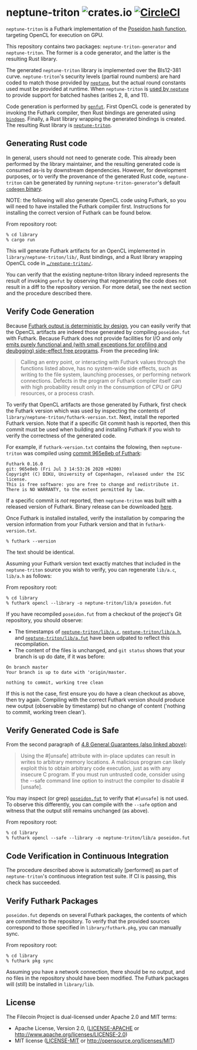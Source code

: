 # neptune-triton ![crates.io](https://img.shields.io/crates/v/neptune-triton.svg) [![CircleCI](https://circleci.com/gh/filecoin-project/neptune.svg?style=svg)](https://circleci.com/gh/filecoin-project/neptune)

`neptune-triton` is a Futhark implementation of the [Poseidon hash function](https://www.poseidon-hash.info/), targeting
OpenCL for execution on GPU.

This repository contains two packages: `neptune-triton-generator` and `neptune-triton`. The former is a code generator,
and the latter is the resulting Rust library.

The generated `neptune-triton` library is implemented over the Bls12-381 curve. `neptune-triton`'s security levels
(partial round numbers) are hard coded to match those provided by
[`neptune`](https://github.com/filecoin-project/neptune), but the actual round constants used must be provided at
runtime. When `neptune-triton` is [used by
`neptune`](https://github.com/filecoin-project/neptune/blob/master/src/gpu.rs) to provide support for batched hashes
(arities 2, 8, and 11).

Code generation is performed by [`genfut`](https://github.com/erk-/genfut). First OpenCL code is generated by invoking
the Futhark compiler, then Rust bindings are generated using [`bindgen`](https://github.com/rust-lang/rust-bindgen).
Finally, a Rust library wrapping the generated bindings is created. The resulting Rust library is
[`neptune-triton`](https://github.com/filecoin-project/neptune-triton/tree/master/library/neptune-triton).

## Generating Rust code

In general, users should not need to generate code. This already been performed by the library maintainer, and the
resulting generated code is consumed as-is by downstream dependencies. However, for development purposes, or to verify
the provenance of the generated Rust code, `neptune-triton` can be generated by running `neptune-triton-generator`'s
default [`codegen`
binary](https://github.com/filecoin-project/neptune-triton/blob/183587806295e30f1e6aa6d4e9424e4376e2a65d/library/src/bin/codegen.rs).

NOTE: the following will also generate OpenCL code using Futhark, so you will need to have installed the Futhark
compiler first. Instructions for installing the correct version of Futhark can be found below.

From repository root:
```shell
% cd library
% cargo run
```

This will generate Futhark artifacts for an OpenCL implemented in `library/neptune-triton/lib/`, Rust bindings, and a
Rust library wrapping OpenCL code in
[`…/neptune-triton/`](https://github.com/filecoin-project/neptune-triton/tree/master/library/neptune-triton).

You can verify that the existing neptune-triton library indeed represents the result of invoking `genfut` by observing
that regenerating the code does not result in a diff to the repository version. For more detail, see the next section
and the procedure described there.

## Verify Code Generation

Because [Futhark output is deterministic by
design](https://futhark.readthedocs.io/en/latest/usage.html#reproducibility), you can easily verify that the OpenCL
artifacts are indeed those generated by compiling `poseidon.fut` with Futhark. Because Futhark does not provide
facilities for I/O and only [emits purely functional and (with small exceptions for profiling and deubgging) side-effect
free programs](https://futhark.readthedocs.io/en/latest/c-api.html#general-guarantees). From the preceding link:
>Calling an entry point, or interacting with Futhark values through the functions listed above, has no system-wide side
>effects, such as writing to the file system, launching processes, or performing network connections. Defects in the
>program or Futhark compiler itself can with high probability result only in the consumption of CPU or GPU resources,
>or a process crash.

To verify that OpenCL artifacts are those generated by Futhark, first check the Futhark version which was used by
inspecting the contents of `library/neptune-triton/futhark-version.txt`. Next, install the reported Futhark version.
Note that if a specific Git commit hash is reported, then this commit must be used when building and installing Futhark
if you wish to verify the correctness of the generated code.

For example, if `futhark-version.txt` contains the folowing, then `neptune-triton` was compiled using [commit 965e8eb of Futhark](https://github.com/diku-dk/futhark/commits/965e8eb):
```
Futhark 0.16.0
git: 965e8eb (Fri Jul 3 14:53:26 2020 +0200)
Copyright (C) DIKU, University of Copenhagen, released under the ISC license.
This is free software: you are free to change and redistribute it.
There is NO WARRANTY, to the extent permitted by law.
```

If a specific commit is *not* reported, then `neptune-triton` was built with a released version of Futhark. Binary
release can be downloaded [here](https://futhark-lang.org/releases/).

Once Futhark is installed installed, verify the installation by comparing the version information from your Futhark
version and that in `futhark-version.txt`.

```shell
% futhark --version
```

The text should be identical.

Assuming your Futhark version text exactly matches that included in the `neptune-triton` source you wish to verify, you
can regenerate `lib/a.c`, `lib/a.h` as follows:

From repository root:
```shell
% cd library
% futhark opencl --library -o neptune-triton/lib/a poseidon.fut
```

If you have recompiled `poseidon.fut` from a checkout of the project's Git repository, you should observe:
- The timestamps of
  [`neptune-triton/lib/a.c`](https://github.com/filecoin-project/neptune-triton/blob/master/library/neptune-triton/lib/a.c),
  [`neptune-triton/lib/a.h`](https://github.com/filecoin-project/neptune-triton/blob/master/library/neptune-triton/lib/a.c),
  and
  [`neptune-triton/lib/a.fut`](https://github.com/filecoin-project/neptune-triton/blob/master/library/neptune-triton/lib/a.fut)
  have been udpated to reflect this recompilation.
- The content of the files is unchanged, and `git status` shows that your branch is up do date, if it was before:

```
On branch master
Your branch is up to date with 'origin/master.

nothing to commit, working tree clean
```

If this is not the case, first ensure you do have a clean checkout as above, then try again. Compiling with the correct
Futhark version should produce new output (observable by timestamp) but no change of content ('nothing to commit,
working treen clean').

## Verify Generated Code is Safe

From the second paragraph of [4.8 General Guarantees (also linked
above)](https://futhark.readthedocs.io/en/latest/c-api.html#general-guarantees):

> Using the #[unsafe] attribute with in-place updates can result in writes to arbitrary memory locations. A malicious
> program can likely exploit this to obtain arbitrary code execution, just as with any insecure C program. If you must
> run untrusted code, consider using the --safe command line option to instruct the compiler to disable #[unsafe].

You may inspect (or grep)
[`poseidon.fut`](https://github.com/filecoin-project/neptune-triton/blob/master/library/poseidon.fut) to verify that
`#[unsafe]` is not used. To observe this differently, you can compile with the `--safe` option and witness that the
output still remains unchanged (as above).

From repository root:
```shell
% cd library
% futhark opencl --safe --library -o neptune-triton/lib/a poseidon.fut
```

## Code Verification in Continuous Integration

The procedure described above is automatically [performed] as part of `neptune-triton`'s continuous integration test
suite. If CI is passing, this check has succeeded.

## Verify Futhark Packages

`poseidon.fut` depends on several Futhark packages, the contents of which are committed to the repository. To verify
that the provided sources correspond to those specified in `library/futhark.pkg`, you can manually sync.

From repository root:
```shell
% cd library
% futhark pkg sync
```

Assuming you have a network connection, there should be no output, and no files in the repository should have been
modified. The Futhark packages will (still) be installed in `library/lib`.

## License

The Filecoin Project is dual-licensed under Apache 2.0 and MIT terms:

- Apache License, Version 2.0, ([LICENSE-APACHE](LICENSE-APACHE) or http://www.apache.org/licenses/LICENSE-2.0)
- MIT license ([LICENSE-MIT](LICENSE-MIT) or http://opensource.org/licenses/MIT)
